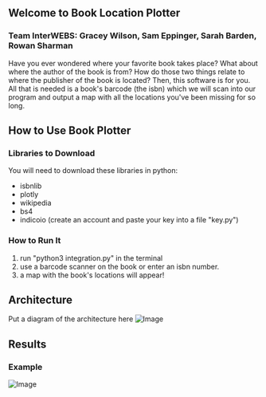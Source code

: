 ## Welcome to Book Location Plotter
### **Team InterWEBS**: Gracey Wilson, Sam Eppinger, Sarah Barden, Rowan Sharman
Have you ever wondered where your favorite book takes place? What about where the author of the book is from? How do those two things relate to where the publisher of the book is located? Then, this software is for you. All that is needed is a book's barcode (the isbn) which we will scan into our program and output a map with all the locations you've been missing for so long.

## How to Use Book Plotter

### Libraries to Download
You will need to download these libraries in python:
- isbnlib
- plotly
- wikipedia
- bs4
- indicoio (create an account and paste your key into a file "key.py")

### How to Run It
1. run "python3 integration.py" in the terminal
2. use a barcode scanner on the book or enter an isbn number.
3. a map with the book's locations will appear!

## Architecture
Put a diagram of the architecture here
![Image](src)


## Results
### Example
![Image](src)
